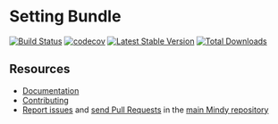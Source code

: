 # Setting Bundle

[![Build Status](https://travis-ci.org/MindyPHP/SocialAuthBundle.svg?branch=master)](https://travis-ci.org/MindyPHP/SocialAuthBundle)
[![codecov](https://codecov.io/gh/MindyPHP/SocialAuthBundle/branch/master/graph/badge.svg)](https://codecov.io/gh/MindyPHP/SocialAuthBundle)
[![Latest Stable Version](https://poser.pugx.org/mindy/socialauth-bundle/v/stable.svg)](https://packagist.org/packages/mindy/socialauth-bundle)
[![Total Downloads](https://poser.pugx.org/mindy/socialauth-bundle/downloads.svg)](https://packagist.org/packages/mindy/socialauth-bundle)

Resources
---------

  * [Documentation](https://mindy-cms.com/doc/current/bundles/user/index.html)
  * [Contributing](https://mindy-cms.com/doc/current/contributing/index.html)
  * [Report issues](https://github.com/MindyPHP/mindy/issues) and
    [send Pull Requests](https://github.com/MindyPHP/mindy/pulls)
    in the [main Mindy repository](https://github.com/MindyPHP/mindy)
